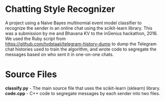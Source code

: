 # Chatting Style Recognizer
A project using a Naive Bayes multinomial event model classifier to recognize the sender in an online chat using the scikit-learn library. This was a submission by me and Bhavana KV to the inGenius hackathon, 2016. We used the Ruby script from <br/>
https://github.com/tvdstaaij/telegram-history-dump
to dump the Telegram chat histories used to train the algorithm, and wrote code to segregate the messages based on who sent it in one-on-one chats.

# Source Files
**classify.py** - The main source file that uses the scikit-learn (sklearn) library. <br/>
**code.cpp** - C++ code to segregate messages by each sender into two files.
